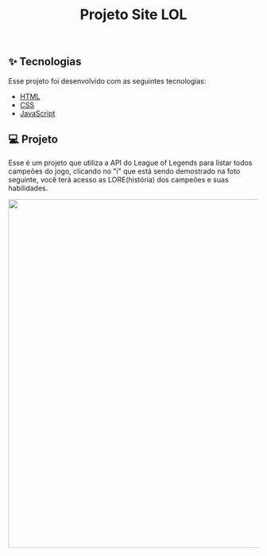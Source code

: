 <h1 align="center">Projeto Site LOL</h1>

<br>

## ✨ Tecnologias

Esse projeto foi desenvolvido com as seguintes tecnologias:

- [HTML](https://developer.mozilla.org/pt-BR/docs/Web/HTML)
- [CSS](https://developer.mozilla.org/pt-BR/docs/Web/CSS)
- [JavaScript](https://developer.mozilla.org/pt-BR/docs/Web/JavaScript)

## 💻 Projeto

Esse é um projeto que utiliza a API do League of Legends para listar todos campeões do jogo, clicando no "i" que está sendo demostrado na foto seguinte, você terá acesso as LORE(história) dos campeões e suas habilidades.

<img src="https://user-images.githubusercontent.com/91322466/207150609-cf2d0aac-5a5a-4f38-812e-f2db03b8d008.png" width="700px"/>
